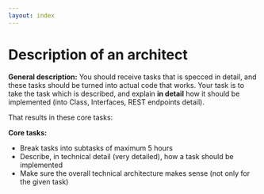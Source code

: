 ```yaml
---
layout: index
---
```



Description of an architect
================================

**General description:**
You should receive tasks that is specced in detail, and these tasks should be turned into actual code that works. Your task is to take the task which is described, and explain **in detail** how it should be implemented (into Class, Interfaces, REST endpoints detail).

That results in these core tasks:

**Core tasks:**

- Break tasks into subtasks of maximum 5 hours
- Describe, in technical detail (very detailed), how a task should be implemented
- Make sure the overall technical architecture makes sense (not only for the given task)

